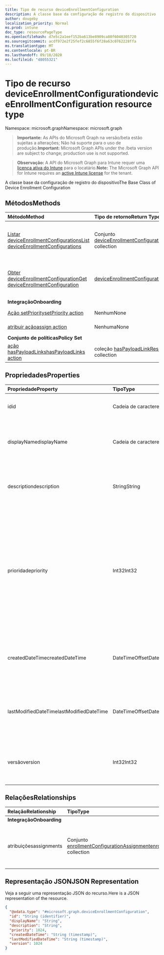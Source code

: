 ```yaml
---
title: Tipo de recurso deviceEnrollmentConfiguration
description: A classe base da configuração de registro do dispositivo
author: dougeby
localization_priority: Normal
ms.prod: intune
doc_type: resourcePageType
ms.openlocfilehash: d7e5c2a1eef152ba613be8909ca80f6040305720
ms.sourcegitcommit: acdf972e2f25fef2c6855f6f28a63c0762228ffa
ms.translationtype: MT
ms.contentlocale: pt-BR
ms.lasthandoff: 09/18/2020
ms.locfileid: "48055321"
---
```

# <a name="deviceenrollmentconfiguration-resource-type"></a><span data-ttu-id="90e12-103">Tipo de recurso deviceEnrollmentConfiguration</span><span class="sxs-lookup"><span data-stu-id="90e12-103">deviceEnrollmentConfiguration resource type</span></span>

<span data-ttu-id="90e12-104">Namespace: microsoft.graph</span><span class="sxs-lookup"><span data-stu-id="90e12-104">Namespace: microsoft.graph</span></span>

> <span data-ttu-id="90e12-105">**Importante:** As APIs do Microsoft Graph na versão/beta estão sujeitas a alterações; Não há suporte para o uso de produção.</span><span class="sxs-lookup"><span data-stu-id="90e12-105">**Important:** Microsoft Graph APIs under the /beta version are subject to change; production use is not supported.</span></span>

> <span data-ttu-id="90e12-106">**Observação:** A API do Microsoft Graph para Intune requer uma [licença ativa do Intune](https://go.microsoft.com/fwlink/?linkid=839381) para o locatário.</span><span class="sxs-lookup"><span data-stu-id="90e12-106">**Note:** The Microsoft Graph API for Intune requires an [active Intune license](https://go.microsoft.com/fwlink/?linkid=839381) for the tenant.</span></span>

<span data-ttu-id="90e12-107">A classe base da configuração de registro do dispositivo</span><span class="sxs-lookup"><span data-stu-id="90e12-107">The Base Class of Device Enrollment Configuration</span></span>

## <a name="methods"></a><span data-ttu-id="90e12-108">Métodos</span><span class="sxs-lookup"><span data-stu-id="90e12-108">Methods</span></span>
|<span data-ttu-id="90e12-109">Método</span><span class="sxs-lookup"><span data-stu-id="90e12-109">Method</span></span>|<span data-ttu-id="90e12-110">Tipo de retorno</span><span class="sxs-lookup"><span data-stu-id="90e12-110">Return Type</span></span>|<span data-ttu-id="90e12-111">Descrição</span><span class="sxs-lookup"><span data-stu-id="90e12-111">Description</span></span>|
|:---|:---|:---|
|[<span data-ttu-id="90e12-112">Listar deviceEnrollmentConfigurations</span><span class="sxs-lookup"><span data-stu-id="90e12-112">List deviceEnrollmentConfigurations</span></span>](../api/intune-shared-deviceenrollmentconfiguration-list.md)|<span data-ttu-id="90e12-113">Conjunto [deviceEnrollmentConfiguration](../resources/intune-shared-deviceenrollmentconfiguration.md)</span><span class="sxs-lookup"><span data-stu-id="90e12-113">[deviceEnrollmentConfiguration](../resources/intune-shared-deviceenrollmentconfiguration.md) collection</span></span>|<span data-ttu-id="90e12-114">Listar propriedades e relações de objetos de [deviceEnrollmentConfiguration](../resources/intune-shared-deviceenrollmentconfiguration.md).</span><span class="sxs-lookup"><span data-stu-id="90e12-114">List properties and relationships of the [deviceEnrollmentConfiguration](../resources/intune-shared-deviceenrollmentconfiguration.md) objects.</span></span>|
|[<span data-ttu-id="90e12-115">Obter deviceEnrollmentConfiguration</span><span class="sxs-lookup"><span data-stu-id="90e12-115">Get deviceEnrollmentConfiguration</span></span>](../api/intune-shared-deviceenrollmentconfiguration-get.md)|[<span data-ttu-id="90e12-116">deviceEnrollmentConfiguration</span><span class="sxs-lookup"><span data-stu-id="90e12-116">deviceEnrollmentConfiguration</span></span>](../resources/intune-shared-deviceenrollmentconfiguration.md)|<span data-ttu-id="90e12-117">Ler propriedades e relações de objetos de [deviceEnrollmentConfiguration](../resources/intune-shared-deviceenrollmentconfiguration.md).</span><span class="sxs-lookup"><span data-stu-id="90e12-117">Read properties and relationships of the [deviceEnrollmentConfiguration](../resources/intune-shared-deviceenrollmentconfiguration.md) object.</span></span>|
|<span data-ttu-id="90e12-118">**Integração**</span><span class="sxs-lookup"><span data-stu-id="90e12-118">**Onboarding**</span></span>|
|[<span data-ttu-id="90e12-119">Ação setPriority</span><span class="sxs-lookup"><span data-stu-id="90e12-119">setPriority action</span></span>](../api/intune-shared-deviceenrollmentconfiguration-setpriority.md)|<span data-ttu-id="90e12-120">Nenhum</span><span class="sxs-lookup"><span data-stu-id="90e12-120">None</span></span>|<span data-ttu-id="90e12-121">Ainda não documentado</span><span class="sxs-lookup"><span data-stu-id="90e12-121">Not yet documented</span></span>|
|[<span data-ttu-id="90e12-122">atribuir ação</span><span class="sxs-lookup"><span data-stu-id="90e12-122">assign action</span></span>](../api/intune-shared-deviceenrollmentconfiguration-assign.md)|<span data-ttu-id="90e12-123">Nenhuma</span><span class="sxs-lookup"><span data-stu-id="90e12-123">None</span></span>|<span data-ttu-id="90e12-124">Ainda não documentado</span><span class="sxs-lookup"><span data-stu-id="90e12-124">Not yet documented</span></span>|
|<span data-ttu-id="90e12-125">**Conjunto de políticas**</span><span class="sxs-lookup"><span data-stu-id="90e12-125">**Policy Set**</span></span>|
|[<span data-ttu-id="90e12-126">ação hasPayloadLinks</span><span class="sxs-lookup"><span data-stu-id="90e12-126">hasPayloadLinks action</span></span>](../api/intune-shared-deviceenrollmentconfiguration-haspayloadlinks.md)|<span data-ttu-id="90e12-127">coleção [hasPayloadLinkResultItem](../resources/intune-policyset-haspayloadlinkresultitem.md)</span><span class="sxs-lookup"><span data-stu-id="90e12-127">[hasPayloadLinkResultItem](../resources/intune-policyset-haspayloadlinkresultitem.md) collection</span></span>|<span data-ttu-id="90e12-128">Ainda não documentado</span><span class="sxs-lookup"><span data-stu-id="90e12-128">Not yet documented</span></span>|

## <a name="properties"></a><span data-ttu-id="90e12-129">Propriedades</span><span class="sxs-lookup"><span data-stu-id="90e12-129">Properties</span></span>
|<span data-ttu-id="90e12-130">Propriedade</span><span class="sxs-lookup"><span data-stu-id="90e12-130">Property</span></span>|<span data-ttu-id="90e12-131">Tipo</span><span class="sxs-lookup"><span data-stu-id="90e12-131">Type</span></span>|<span data-ttu-id="90e12-132">Descrição</span><span class="sxs-lookup"><span data-stu-id="90e12-132">Description</span></span>|
|:---|:---|:---|
|<span data-ttu-id="90e12-133">id</span><span class="sxs-lookup"><span data-stu-id="90e12-133">id</span></span>|<span data-ttu-id="90e12-134">Cadeia de caracteres</span><span class="sxs-lookup"><span data-stu-id="90e12-134">String</span></span>|<span data-ttu-id="90e12-135">Identificador exclusivo para a conta</span><span class="sxs-lookup"><span data-stu-id="90e12-135">Unique Identifier for the account</span></span>|
|<span data-ttu-id="90e12-136">displayName</span><span class="sxs-lookup"><span data-stu-id="90e12-136">displayName</span></span>|<span data-ttu-id="90e12-137">Cadeia de caracteres</span><span class="sxs-lookup"><span data-stu-id="90e12-137">String</span></span>|<span data-ttu-id="90e12-138">O nome de exibição da configuração de registro do dispositivo</span><span class="sxs-lookup"><span data-stu-id="90e12-138">The display name of the device enrollment configuration</span></span>|
|<span data-ttu-id="90e12-139">description</span><span class="sxs-lookup"><span data-stu-id="90e12-139">description</span></span>|<span data-ttu-id="90e12-140">String</span><span class="sxs-lookup"><span data-stu-id="90e12-140">String</span></span>|<span data-ttu-id="90e12-141">A descrição da configuração de registro do dispositivo</span><span class="sxs-lookup"><span data-stu-id="90e12-141">The description of the device enrollment configuration</span></span>|
|<span data-ttu-id="90e12-142">prioridade</span><span class="sxs-lookup"><span data-stu-id="90e12-142">priority</span></span>|<span data-ttu-id="90e12-143">Int32</span><span class="sxs-lookup"><span data-stu-id="90e12-143">Int32</span></span>|<span data-ttu-id="90e12-144">A prioridade é usada quando um usuário existe em vários grupos que são atribuídos à configuração de registro.</span><span class="sxs-lookup"><span data-stu-id="90e12-144">Priority is used when a user exists in multiple groups that are assigned enrollment configuration.</span></span> <span data-ttu-id="90e12-145">Os usuários estão sujeitos somente à configuração com o menor valor de prioridade.</span><span class="sxs-lookup"><span data-stu-id="90e12-145">Users are subject only to the configuration with the lowest priority value.</span></span>|
|<span data-ttu-id="90e12-146">createdDateTime</span><span class="sxs-lookup"><span data-stu-id="90e12-146">createdDateTime</span></span>|<span data-ttu-id="90e12-147">DateTimeOffset</span><span class="sxs-lookup"><span data-stu-id="90e12-147">DateTimeOffset</span></span>|<span data-ttu-id="90e12-148">Data e hora de criação em UTC da configuração de registro do dispositivo</span><span class="sxs-lookup"><span data-stu-id="90e12-148">Created date time in UTC of the device enrollment configuration</span></span>|
|<span data-ttu-id="90e12-149">lastModifiedDateTime</span><span class="sxs-lookup"><span data-stu-id="90e12-149">lastModifiedDateTime</span></span>|<span data-ttu-id="90e12-150">DateTimeOffset</span><span class="sxs-lookup"><span data-stu-id="90e12-150">DateTimeOffset</span></span>|<span data-ttu-id="90e12-151">Data e hora da última modificação em UTC da configuração de registro do dispositivo</span><span class="sxs-lookup"><span data-stu-id="90e12-151">Last modified date time in UTC of the device enrollment configuration</span></span>|
|<span data-ttu-id="90e12-152">versão</span><span class="sxs-lookup"><span data-stu-id="90e12-152">version</span></span>|<span data-ttu-id="90e12-153">Int32</span><span class="sxs-lookup"><span data-stu-id="90e12-153">Int32</span></span>|<span data-ttu-id="90e12-154">A versão da configuração de registro do dispositivo</span><span class="sxs-lookup"><span data-stu-id="90e12-154">The version of the device enrollment configuration</span></span>|

## <a name="relationships"></a><span data-ttu-id="90e12-155">Relações</span><span class="sxs-lookup"><span data-stu-id="90e12-155">Relationships</span></span>
|<span data-ttu-id="90e12-156">Relação</span><span class="sxs-lookup"><span data-stu-id="90e12-156">Relationship</span></span>|<span data-ttu-id="90e12-157">Tipo</span><span class="sxs-lookup"><span data-stu-id="90e12-157">Type</span></span>|<span data-ttu-id="90e12-158">Descrição</span><span class="sxs-lookup"><span data-stu-id="90e12-158">Description</span></span>|
|:---|:---|:---|
|<span data-ttu-id="90e12-159">**Integração**</span><span class="sxs-lookup"><span data-stu-id="90e12-159">**Onboarding**</span></span>|
|<span data-ttu-id="90e12-160">atribuições</span><span class="sxs-lookup"><span data-stu-id="90e12-160">assignments</span></span>|<span data-ttu-id="90e12-161">Conjunto [enrollmentConfigurationAssignment](../resources/intune-onboarding-enrollmentconfigurationassignment.md)</span><span class="sxs-lookup"><span data-stu-id="90e12-161">[enrollmentConfigurationAssignment](../resources/intune-onboarding-enrollmentconfigurationassignment.md) collection</span></span>|<span data-ttu-id="90e12-162">A lista de atribuições de grupo para o perfil de configuração do dispositivo</span><span class="sxs-lookup"><span data-stu-id="90e12-162">The list of group assignments for the device configuration profile</span></span>|

## <a name="json-representation"></a><span data-ttu-id="90e12-163">Representação JSON</span><span class="sxs-lookup"><span data-stu-id="90e12-163">JSON Representation</span></span>
<span data-ttu-id="90e12-164">Veja a seguir uma representação JSON do recurso.</span><span class="sxs-lookup"><span data-stu-id="90e12-164">Here is a JSON representation of the resource.</span></span>
<!-- {
  "blockType": "resource",
  "keyProperty": "id",
  "@odata.type": "microsoft.graph.deviceEnrollmentConfiguration"
}
-->
``` json
{
  "@odata.type": "#microsoft.graph.deviceEnrollmentConfiguration",
  "id": "String (identifier)",
  "displayName": "String",
  "description": "String",
  "priority": 1024,
  "createdDateTime": "String (timestamp)",
  "lastModifiedDateTime": "String (timestamp)",
  "version": 1024
}
```







